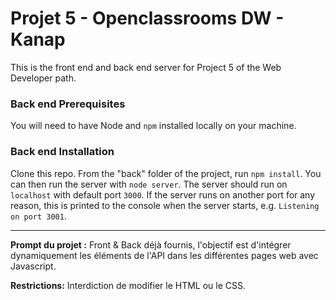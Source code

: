 # Projet 5 - Openclassrooms DW - Kanap

This is the front end and back end server for Project 5 of the Web Developer path.

### Back end Prerequisites ###

You will need to have Node and `npm` installed locally on your machine.

### Back end Installation ###

Clone this repo. From the "back" folder of the project, run `npm install`. You 
can then run the server with `node server`. 
The server should run on `localhost` with default port `3000`. If the
server runs on another port for any reason, this is printed to the
console when the server starts, e.g. `Listening on port 3001`.

***

**Prompt du projet :** Front & Back déjà fournis, l'objectif est d'intégrer dynamiquement les éléments de l'API dans les différentes pages web avec Javascript.

**Restrictions:** Interdiction de modifier le HTML ou le CSS.
